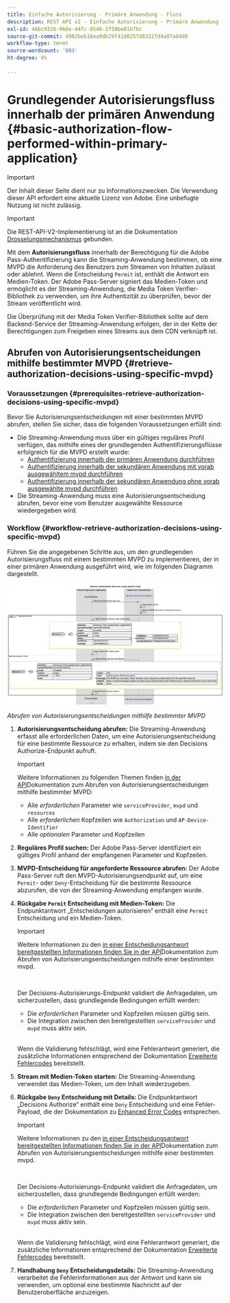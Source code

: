```yaml
---
title: Einfache Autorisierung - Primäre Anwendung - Fluss
description: REST API v2 - Einfache Autorisierung - Primäre Anwendung - Fluss
exl-id: 46bc9326-966e-44fc-8546-2f58be01b7bc
source-git-commit: d982beb16ea0db29f41d0257d8332fd4a07a84d8
workflow-type: tm+mt
source-wordcount: '603'
ht-degree: 0%

---
```


# Grundlegender Autorisierungsfluss innerhalb der primären Anwendung {#basic-authorization-flow-performed-within-primary-application}

>[!IMPORTANT]
>
> Der Inhalt dieser Seite dient nur zu Informationszwecken. Die Verwendung dieser API erfordert eine aktuelle Lizenz von Adobe. Eine unbefugte Nutzung ist nicht zulässig.

>[!IMPORTANT]
>
> Die REST-API-V2-Implementierung ist an die Dokumentation [Drosselungsmechanismus](/help/authentication/integration-guide-programmers/throttling-mechanism.md) gebunden.

Mit dem **Autorisierungsfluss** innerhalb der Berechtigung für die Adobe Pass-Authentifizierung kann die Streaming-Anwendung bestimmen, ob eine MVPD die Anforderung des Benutzers zum Streamen von Inhalten zulässt oder ablehnt. Wenn die Entscheidung `Permit` ist, enthält die Antwort ein Medien-Token. Der Adobe Pass-Server signiert das Medien-Token und ermöglicht es der Streaming-Anwendung, die Media Token Verifier-Bibliothek zu verwenden, um ihre Authentizität zu überprüfen, bevor der Stream veröffentlicht wird.

Die Überprüfung mit der Media Token Verifier-Bibliothek sollte auf dem Backend-Service der Streaming-Anwendung erfolgen, der in der Kette der Berechtigungen zum Freigeben eines Streams aus dem CDN verknüpft ist.

## Abrufen von Autorisierungsentscheidungen mithilfe bestimmter MVPD {#retrieve-authorization-decisions-using-specific-mvpd}

### Voraussetzungen {#prerequisites-retrieve-authorization-decisions-using-specific-mvpd}

Bevor Sie Autorisierungsentscheidungen mit einer bestimmten MVPD abrufen, stellen Sie sicher, dass die folgenden Voraussetzungen erfüllt sind:

* Die Streaming-Anwendung muss über ein gültiges reguläres Profil verfügen, das mithilfe eines der grundlegenden Authentifizierungsflüsse erfolgreich für die MVPD erstellt wurde:
   * [Authentifizierung innerhalb der primären Anwendung durchführen](rest-api-v2-basic-authentication-primary-application-flow.md)
   * [Authentifizierung innerhalb der sekundären Anwendung mit vorab ausgewähltem mvpd durchführen](rest-api-v2-basic-authentication-secondary-application-flow.md)
   * [Authentifizierung innerhalb der sekundären Anwendung ohne vorab ausgewählte mvpd durchführen](rest-api-v2-basic-authentication-secondary-application-flow.md)
* Die Streaming-Anwendung muss eine Autorisierungsentscheidung abrufen, bevor eine vom Benutzer ausgewählte Ressource wiedergegeben wird.

### Workflow {#workflow-retrieve-authorization-decisions-using-specific-mvpd}

Führen Sie die angegebenen Schritte aus, um den grundlegenden Autorisierungsfluss mit einem bestimmten MVPD zu implementieren, der in einer primären Anwendung ausgeführt wird, wie im folgenden Diagramm dargestellt.

![Abrufen von Autorisierungsentscheidungen mithilfe bestimmter MVPD](../../../../../assets/rest-api-v2/flows/basic-access-flows/rest-api-v2-retrieve-authorization-decisions-within-primary-application-using-specific-mvpd.png)

*Abrufen von Autorisierungsentscheidungen mithilfe bestimmter MVPD*

1. **Autorisierungsentscheidung abrufen:** Die Streaming-Anwendung erfasst alle erforderlichen Daten, um eine Autorisierungsentscheidung für eine bestimmte Ressource zu erhalten, indem sie den Decisions Authorize-Endpunkt aufruft.

   >[!IMPORTANT]
   >
   > Weitere Informationen zu folgenden Themen finden [&#x200B; in der API](../../apis/decisions-apis/rest-api-v2-decisions-apis-retrieve-authorization-decisions-using-specific-mvpd.md)Dokumentation zum Abrufen von Autorisierungsentscheidungen mithilfe bestimmter MVPD:
   >
   > * Alle _erforderlichen_ Parameter wie `serviceProvider`, `mvpd` und `resources`
   > * Alle _erforderlichen_ Kopfzeilen wie `Authorization` und `AP-Device-Identifier`
   > * Alle _optionalen_ Parameter und Kopfzeilen

1. **Reguläres Profil suchen:** Der Adobe Pass-Server identifiziert ein gültiges Profil anhand der empfangenen Parameter und Kopfzeilen.

1. **MVPD-Entscheidung für angeforderte Ressource abrufen:** Der Adobe Pass-Server ruft den MVPD-Autorisierungsendpunkt auf, um eine `Permit`- oder `Deny`-Entscheidung für die bestimmte Ressource abzurufen, die von der Streaming-Anwendung empfangen wurde.

1. **Rückgabe `Permit` Entscheidung mit Medien-Token:** Die Endpunktantwort „Entscheidungen autorisieren“ enthält eine `Permit` Entscheidung und ein Medien-Token.

   >[!IMPORTANT]
   >
   > Weitere Informationen zu den [&#x200B; in einer Entscheidungsantwort bereitgestellten Informationen finden Sie in der API](../../apis/decisions-apis/rest-api-v2-decisions-apis-retrieve-authorization-decisions-using-specific-mvpd.md)Dokumentation zum Abrufen von Autorisierungsentscheidungen mithilfe einer bestimmten mvpd.
   > 
   > <br/>
   > 
   > Der Decisions-Autorisierungs-Endpunkt validiert die Anfragedaten, um sicherzustellen, dass grundlegende Bedingungen erfüllt werden:
   >
   > * Die _erforderlichen_ Parameter und Kopfzeilen müssen gültig sein.
   > * Die Integration zwischen den bereitgestellten `serviceProvider` und `mvpd` muss aktiv sein.
   >
   > <br/>
   > 
   > Wenn die Validierung fehlschlägt, wird eine Fehlerantwort generiert, die zusätzliche Informationen entsprechend der Dokumentation [Erweiterte Fehlercodes](../../../../features-standard/error-reporting/enhanced-error-codes.md) bereitstellt.

1. **Stream mit Medien-Token starten:** Die Streaming-Anwendung verwendet das Medien-Token, um den Inhalt wiederzugeben.

1. **Rückgabe `Deny` Entscheidung mit Details:** Die Endpunktantwort „Decisions Authorize“ enthält eine `Deny` Entscheidung und eine Fehler-Payload, die der Dokumentation zu [Enhanced Error Codes](../../../../features-standard/error-reporting/enhanced-error-codes.md) entsprechen.

   >[!IMPORTANT]
   >
   > Weitere Informationen zu den [&#x200B; in einer Entscheidungsantwort bereitgestellten Informationen finden Sie in der API](../../apis/decisions-apis/rest-api-v2-decisions-apis-retrieve-authorization-decisions-using-specific-mvpd.md)Dokumentation zum Abrufen von Autorisierungsentscheidungen mithilfe einer bestimmten mvpd.
   > 
   > <br/>
   > 
   > Der Decisions-Autorisierungs-Endpunkt validiert die Anfragedaten, um sicherzustellen, dass grundlegende Bedingungen erfüllt werden:
   >
   > * Die _erforderlichen_ Parameter und Kopfzeilen müssen gültig sein.
   > * Die Integration zwischen den bereitgestellten `serviceProvider` und `mvpd` muss aktiv sein.
   >
   > <br/>
   > 
   > Wenn die Validierung fehlschlägt, wird eine Fehlerantwort generiert, die zusätzliche Informationen entsprechend der Dokumentation [Erweiterte Fehlercodes](../../../../features-standard/error-reporting/enhanced-error-codes.md) bereitstellt.

1. **Handhabung `Deny` Entscheidungsdetails:** Die Streaming-Anwendung verarbeitet die Fehlerinformationen aus der Antwort und kann sie verwenden, um optional eine bestimmte Nachricht auf der Benutzeroberfläche anzuzeigen.

